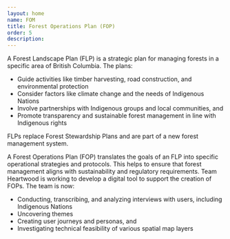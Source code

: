 ```yaml
---
layout: home
name: FOM
title: Forest Operations Plan (FOP)
order: 5
description: 
---
```


A Forest Landscape Plan (FLP) is a strategic plan for managing forests in a specific area of British Columbia. The plans:

- Guide activities like timber harvesting, road construction, and environmental protection
- Consider factors like climate change and the needs of Indigenous Nations
- Involve partnerships with Indigenous groups and local communities, and
- Promote transparency and sustainable forest management in line with Indigenous rights

FLPs replace Forest Stewardship Plans and are part of a new forest management system.

A Forest Operations Plan (FOP) translates the goals of an FLP into specific operational strategies and protocols. This helps to ensure that forest management aligns with sustainability and regulatory requirements.
Team Heartwood is working to develop a digital tool to support the creation of FOPs. The team is now:

- Conducting, transcribing, and analyzing interviews with users, including Indigenous Nations
- Uncovering themes
- Creating user journeys and personas, and
- Investigating technical feasibility of various spatial map layers
